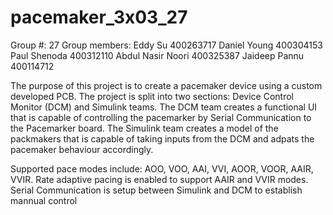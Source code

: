 # pacemaker_3x03_27

Group #: 27
Group members:  Eddy Su             400263717
                Daniel Young        400304153
                Paul Shenoda        400312110
                Abdul Nasir Noori   400325387
                Jaideep Pannu       400114712
                
The purpose of this project is to create a pacemaker device using a custom developed PCB. 
The project is split into two sections: Device Control Monitor (DCM) and Simulink teams. 
The DCM team creates a functional UI that is capable of controlling the pacemarker by Serial Communication to the Pacemarker board.
The Simulink team creates a model of the packmakers that is capable of taking inputs from the DCM and adpats the pacemaker behaviour accordingly. 

Supported pace modes include: AOO, VOO, AAI, VVI, AOOR, VOOR, AAIR, VVIR. 
Rate adaptive pacing is enabled to support AAIR and VVIR modes. 
Serial Communication is setup between Simulink and DCM to establish mannual control
